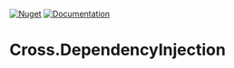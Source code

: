[![Nuget](https://img.shields.io/nuget/v/Cross.DependencyInjection.svg)](https://nuget.org/packages/Cross.DependencyInjection/) [![Documentation](https://img.shields.io/badge/docs-wiki-yellow.svg)](https://github.com/denis-peshkov/Cross.DependencyInjection/wiki)

# Cross.DependencyInjection
